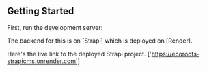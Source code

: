 

## Getting Started

First, run the development server:

The backend for this is on [Strapi] which is deployed on [Render].

Here's the live link to the deployed Strapi project. ['https://ecoroots-strapicms.onrender.com']

